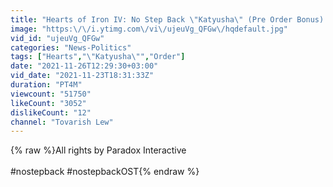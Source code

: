 ```yaml
---
title: "Hearts of Iron IV: No Step Back \"Katyusha\" (Pre Order Bonus) OST"
image: "https:\/\/i.ytimg.com\/vi\/ujeuVg_QFGw\/hqdefault.jpg"
vid_id: "ujeuVg_QFGw"
categories: "News-Politics"
tags: ["Hearts","\"Katyusha\"","Order"]
date: "2021-11-26T12:29:30+03:00"
vid_date: "2021-11-23T18:31:33Z"
duration: "PT4M"
viewcount: "51750"
likeCount: "3052"
dislikeCount: "12"
channel: "Tovarish Lew"
---
```

{% raw %}All rights by Paradox Interactive<br /><br />#nostepback #nostepbackOST{% endraw %}

